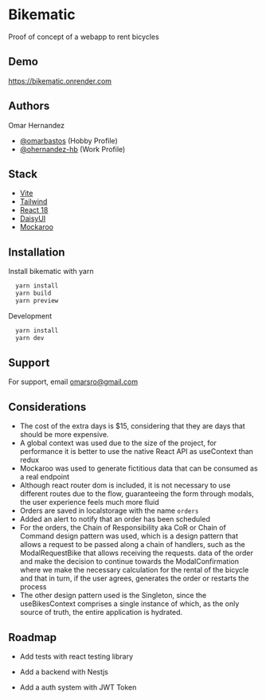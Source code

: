 # Bikematic

Proof of concept of a webapp to rent bicycles

## Demo

https://bikematic.onrender.com

## Authors

Omar Hernandez

- [@omarbastos](https://www.github.com/omarbastos) (Hobby Profile)
- [@ohernandez-hb](https://www.github.com/ohernandez-hb) (Work Profile)

## Stack

- [Vite](https://vitejs.dev/)
- [Tailwind](https://tailwindcss.com/)
- [React 18](https://reactjs.org/)
- [DaisyUI](https://daisyui.com/)
- [Mockaroo](https://www.mockaroo.com/)

## Installation

Install bikematic with yarn

```bash
  yarn install
  yarn build
  yarn preview
```

Development

```bash
  yarn install
  yarn dev
```

## Support

For support, email omarsro@gmail.com

## Considerations

- The cost of the extra days is $15, considering that they are days that should be more expensive.
- A global context was used due to the size of the project, for performance it is better to use the native React API as useContext than redux
- Mockaroo was used to generate fictitious data that can be consumed as a real endpoint
- Although react router dom is included, it is not necessary to use different routes due to the flow, guaranteeing the form through modals, the user experience feels much more fluid
- Orders are saved in localstorage with the name `orders`
- Added an alert to notify that an order has been scheduled
- For the orders, the Chain of Responsibility aka CoR or Chain of Command design pattern was used, which is a design pattern that allows a request to be passed along a chain of handlers, such as the ModalRequestBike that allows receiving the requests. data of the order and make the decision to continue towards the ModalConfirmation where we make the necessary calculation for the rental of the bicycle and that in turn, if the user agrees, generates the order or restarts the process
- The other design pattern used is the Singleton, since the useBikesContext comprises a single instance of which, as the only source of truth, the entire application is hydrated.

## Roadmap

- Add tests with react testing library

- Add a backend with Nestjs

- Add a auth system with JWT Token
